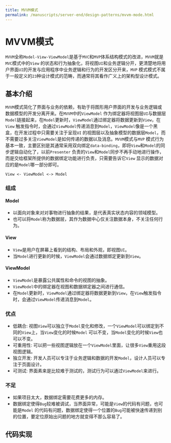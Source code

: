 ```yaml
---
title: MVVM模式
permalink: /manuscripts/server-end/design-patterns/mvvm-mode.html
---
```


# MVVM模式

`MVVM`全称`Model-View-ViewModel`是基于`MVC`和`MVP`体系结构模式的改进，`MVVM`就是`MVC`模式中的`View`
的状态和行为抽象化，将视图`UI`和业务逻辑分开，更清楚地将用户界面`UI`的开发与应用程序中业务逻辑和行为的开发区分开来，`MVP`
模式模式不属于一般定义的`23`种设计模式的范畴，而通常将其看作广义上的架构型设计模式。

## 基本介绍

`MVVM`模式简化了界面与业务的依赖，有助于将图形用户界面的开发与业务逻辑或数据模型的开发分离开来。在`MVVM`中的`ViewModel`
作为绑定器将视图层`UI`与数据层`Model`链接起来，在`Model`更新时，`ViewModel`通过绑定器将数据更新到`View`，在`View`
触发指令时，会通过`ViewModel`传递消息到`Model`，`ViewModel`像是一个黑盒，在开发过程中只需要关注于呈现`UI`
的视图层以及抽象模型的数据层`Model`，而不需要过多关注`ViewModel`是如何传递的数据以及消息。`MVVM`模式与`MVP`
模式行为基本一致，主要区别是其通常采用双向绑定`data-binding`，即将`View`和`Model`的同步逻辑自动化了，以前`Presenter`
负责的`View`和`Model`同步不再手动地进行操作，而是交给框架所提供的数据绑定功能进行负责，只需要告诉它`View`
显示的数据对应的是`Model`哪一部分即可。

```text
View <- ViewModel <-> Model
```

### 组成

#### Model

- 以面向对象来对对事物进行抽象的结果，是代表真实状态内容的领域模型。
- 也可以将`Model`称为数据层，其作为数据中心仅关注数据本身，不关注任何行为。

#### View

- `View`是用户在屏幕上看到的结构、布局和外观，即视图`UI`。
- 当`Model`进行更新的时候，`ViewModel`会通过数据绑定更新到`View`。

#### ViewModel

- `ViewModel`是暴露公共属性和命令的视图的抽象。
- `ViewModel`中的绑定器在视图和数据绑定器之间进行通信。
- 在`Model`更新时，`ViewModel`通过绑定器将数据更新到`View`，在`View`触发指令时，会通过`ViewModel`传递消息到`Model`。

### 优点

- 低耦合: 视图`View`可以独立于`Model`变化和修改，一个`ViewModel`可以绑定到不同的`View`上，当`View`变化的时候`Model`
  可以不变，当`Model`变化的时候`View`也可以不变。
- 可重用性: 可以把一些视图逻辑放在一个`ViewModel`里面，让很多`View`重用这段视图逻辑。
- 独立开发: 开发人员可以专注于业务逻辑和数据的开发`Model`，设计人员可以专注于页面设计。
- 可测试: 界面素来是比较难于测试的，测试行为可以通过`ViewModel`来进行。

### 不足

- 如果项目太大，数据绑定需要花费更多的内存。
- 数据绑定使得`Bug`较难被调试，当界面异常，可能是`View`的代码有问题，也可能是`Model`
  的代码有问题，数据绑定使得一个位置的`Bug`可能被快速传递到别的位置，要定位原始出问题的地方就变得不那么容易了。

## 代码实现
